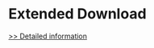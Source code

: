# Extended Download
[>> Detailed information](https://secure.shareit.com/shareit/product.html?productid=300634657&affiliateid=200057808)